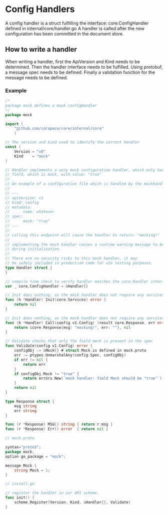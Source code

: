 # Config Handlers

A config handler is a struct fulfilling the interface: core.ConfigHandler
defined in internal/core/handler.go A handler is called after the new configuration
has been committed in the document store.

## How to write a handler
When writing a handler, first the ApiVersion and Kind needs to be determined.
Then the handler interface needs to be fulfilled. Using protobuf, a message spec
needs to be defined. Finally a validation function for the message needs to be
defined.

### Example
```go
/*
package mock defines a mock configHandler
*/
package mock

import (
	"github.com/carapace/core/internal/core"
	)

// The version and kind used to identify the correct handler
const (
	Version = "v0"
	Kind    = "mock"
)

// Handler implements a very mock configuration handler, which only has one allowed
// field, which is mock, with value: "true"
//
// An example of a configuration file which is handled by the mockhandler is:
//
// ---
// apiVersion: v1
// kind: config
// metadata:
// 		name: whatever
// spec:
// 		mock: "true"
// ---
//
// calling this endpoint will cause the handler to return: "mocking!"
//
// implementing the mock handler causes a runtime warning message to be emitted
// during initialization.
//
// There are no security risks to this mock handler, it may
// be safely included in production code for e2e testing purposes.
type Handler struct {
}

// compile time check to verify handler matches the core.Handler interface
var _ core.ConfigHandler = &Handler{}

// Init does nothing, as the mock handler does not require any services
func (h *Handler) Init(core.Services) error {
	return nil
}

// Init does nothing, as the mock handler does not require any services
func (h *Handler) Call(config v1.Config) (result core.Response, err error) {
	return &core.Response{msg: "mocking!", err: ""}, nil
}

// Validate checks that only the field mock is present in the spec
func Validate(config v1.Config) error {
	configObj := &Mock{} # struct Mock is defined in mock.proto
	err := ptypes.UnmarshalAny(config.Spec, configObj)
	if err != nil {
		return err
	}
	if configObj.Mock != "true" {
		return errors.New(`mock handler: field Mock should be "true"`)
	}
	return nil
}

type Response struct {
	msg string
	err string
}

func (r *Response) MSG() string { return r.msg }
func (r *Response) Err() error  { return nil }

// mock.proto

syntax="proto3";
package mock;
option go_package = "mock";

message Mock {
    string Mock = 1;
}

// install.go

// register the handler in our API scheme.
func init() {
	scheme.Register(Version, Kind, &Handler{}, Validate)
}
```
